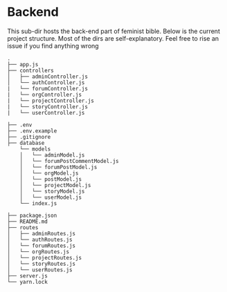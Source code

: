 # Backend

This sub-dir hosts the back-end part of feminist bible. Below is the current
project structure. Most of the dirs are self-explanatory. Feel free to rise an
issue if you find anything wrong

```
.
├── app.js
├── controllers
│   ├── adminController.js
│   └── authController.js
|   └── forumController.js
|   └── orgController.js
|   └── projectController.js
|   └── storyController.js
|   └── userController.js

├── .env
├── .env.example
├── .gitignore
├── database
    └── models
    │   └── adminModel.js
    │   └── forumPostCommentModel.js
    │   └── forumPostModel.js
    │   └── orgModel.js
    │   └── postModel.js
    │   └── projectModel.js
    │   └── storyModel.js
    │   └── userModel.js
    └── index.js

├── package.json
├── README.md
├── routes
│   ├── adminRoutes.js
│   └── authRoutes.js
│   └── forumRoutes.js
│   └── orgRoutes.js
│   └── projectRoutes.js
│   └── storyRoutes.js
│   └── userRoutes.js
├── server.js
└── yarn.lock
```

### Contributing

1. Fork this repository in your own github profile
2. clone the forked repository
3. make changes, commit and push
4. make a pull request

> use yarn, because it is [faster](https://www.cubui.com/blog/javascript/why-yarn-is-better-than-npm/) then npm

### Usage

1. `cd` to locally locally cloned repository
2. `cd` to back-end dir (i.e. fb-phase2-backend)
3. run `yarn`. this should install all required dependencies
4. copy `.env.example` to `.env` and fill it with appropriate details
5. start project with `yarn dev`

before making a PR, make sure test cases are not failing. to run all test cases
from specs/ dir, just run `yarn test`. you shall see a test coverage report
along with passing/failing tests

#### Database

this project uses MongoDB as primary database. you can either install mongodb
locally, or use database-as-a-service from MLab or similar providers. choice is
yours

### How to Download & Install MongoDB

## Step 1 — Download the MongoDB MSI Installer Package

Head over https://www.mongodb.com/try/download/community and download the current version of MongoDB. Make sure you select MSI as the package you want to download.

## Step 2 — Install MongoDB with the Installation Wizard

A. Make sure you are logged in as a user with Admin privileges. Then navigate to your downloads folder and double click on the .msi package you just downloaded. This will launch the installation wizard.
B. Click Next to start installation.
C. Accept the licence agreement then click Next.
D. Select the Complete setup.
E. Select “Run service as Network Service user” and make a note of the data directory, we’ll need this later.
F. We won’t need Mongo Compass, so deselect it and click Next.
G. Click Install to begin installation.
F. Hit Finish to complete installation.

## Step 3— Create the Data Folders to Store our Databases

A. Navigate to the C Drive on your computer using Explorer and create a new folder called data here.
B. Inside the data folder you just created, create another folder called db.

## Step 4 — Setup Alias Shortcuts for Mongo and Mongod

Once installation is complete, we’ll need to set up MongoDB on the local system.
A. Open up your Hyper terminal running Git Bash.
B. Change directory to your home directory with the following command:
cd ~
C. Here, we’re going to create a file called .bash_profile using the following command:
touch .bash_profile
D. Open the newly created .bash_profile with vim using the following command:
vim .bash_profile
E. In vim, hit the I key on the keyboard to enter insert mode.
F. In your explorer go to C → Program Files → MongoDB → Server
Now you should see the version of your MongoDB.
G. Paste in the following code into vim, make sure your replace the 4.0 with your version that you see in explorer
alias mongod="/c/Program\ files/MongoDB/Server/4.0/bin/mongod.exe"
alias mongo="/c/Program\ Files/MongoDB/Server/4.0/bin/mongo.exe"
F. Hit the Escape key on your keyboard to exit the insert mode. Then type
:wq!
to save and exit Vim.

## Step 5 — Verify That Setup was Successful

A. Close down the current Hyper terminal and quit the application.
B. Re-launch Hyper.
C. Type the following commands into the Hyper terminal:
mongo --version

#### Status Code

- 200: OK
- 201: Created
- 204: No Content
- 400: Bad request
- 401: Unauthorised
- 404: Not found
- 500: Internal server error

### Using yarn

- install a package: `yarn add PACKAGE_NAME`
- install a package globally: `yarn global add PACKAGE_NAME`
- install all packages from package.json: `yarn`
- run a script from package.json: `yarn SCRIPT_NAME`
- run a binary from node_modules: `yarn BINARY_NAME`

... more on [yarnpkg.com](https://yarnpkg.com/)

### Code Formatting

This project uses Prettier for code formatting. Developers are expected to
format their code before pushing it to remote repository.
